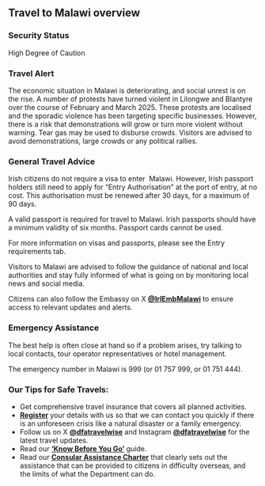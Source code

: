 ## Travel to Malawi overview

### **Security Status**

High Degree of Caution

### **Travel Alert**

The economic situation in Malawi is deteriorating, and social unrest is on the rise. A number of protests have turned violent in Lilongwe and Blantyre over the course of February and March 2025. These protests are localised and the sporadic violence has been targeting specific businesses. However, there is a risk that demonstrations will grow or turn more violent without warning. Tear gas may be used to disburse crowds. Visitors are advised to avoid demonstrations, large crowds or any political rallies.

### **General Travel Advice**

Irish citizens do not require a visa to enter  Malawi. However, Irish passport holders still need to apply for “Entry Authorisation” at the port of entry, at no cost. This authorisation must be renewed after 30 days, for a maximum of 90 days.

A valid passport is required for travel to Malawi. Irish passports should have a minimum validity of six months. Passport cards cannot be used.

For more information on visas and passports, please see the Entry requirements tab.

Visitors to Malawi are advised to follow the guidance of national and local authorities and stay fully informed of what is going on by monitoring local news and social media.

Citizens can also follow the Embassy on X [**@IrlEmbMalawi**](https://twitter.com/IrlEmbMalawi/) to ensure access to relevant updates and alerts.

### **Emergency Assistance**

The best help is often close at hand so if a problem arises, try talking to local contacts, tour operator representatives or hotel management.

The emergency number in Malawi is 999 (or 01 757 999, or 01 751 444).

### **Our Tips for Safe Travels:**

* Get comprehensive travel insurance that covers all planned activities.
* [**Register**](https://www.ireland.ie/en/dfa/overseas-travel/citizens-registration/) your details with us so that we can contact you quickly if there is an unforeseen crisis like a natural disaster or a family emergency.
* Follow us on X [**@dfatravelwise**](https://www.twitter.com/DFATravelWise) and Instagram [**@dfatravelwise**](https://www.instagram.com/dfatravelwise/) for the latest travel updates.
* Read our [**‘Know Before You Go’**](https://www.ireland.ie/en/dfa/overseas-travel/know-before-you-go-/) guide.
* Read our [**Consular Assistance Charter**](https://www.ireland.ie/en/dfa/overseas-travel/assistance-abroad/consular-assistance-charter/) that clearly sets out the assistance that can be provided to citizens in difficulty overseas, and the limits of what the Department can do.